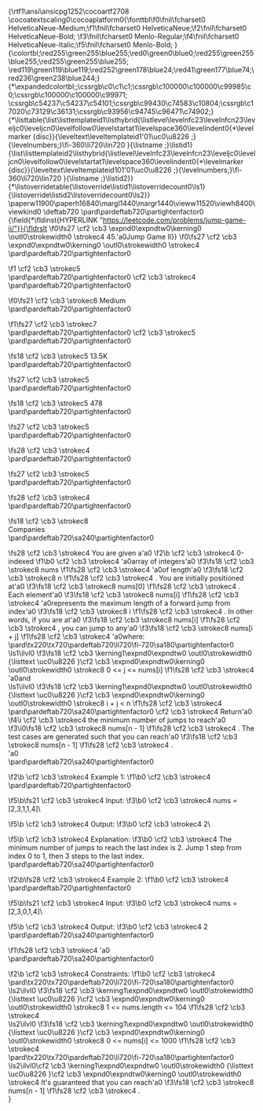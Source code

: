 {\rtf1\ansi\ansicpg1252\cocoartf2708
\cocoatextscaling0\cocoaplatform0{\fonttbl\f0\fnil\fcharset0 HelveticaNeue-Medium;\f1\fnil\fcharset0 HelveticaNeue;\f2\fnil\fcharset0 HelveticaNeue-Bold;
\f3\fnil\fcharset0 Menlo-Regular;\f4\fnil\fcharset0 HelveticaNeue-Italic;\f5\fnil\fcharset0 Menlo-Bold;
}
{\colortbl;\red255\green255\blue255;\red0\green0\blue0;\red255\green255\blue255;\red255\green255\blue255;
\red119\green119\blue119;\red252\green178\blue24;\red41\green177\blue74;\red236\green238\blue244;}
{\*\expandedcolortbl;;\cssrgb\c0\c1\c1;\cssrgb\c100000\c100000\c99985\c0;\cssrgb\c100000\c100000\c99971;
\cssrgb\c54237\c54237\c54101;\cssrgb\c99430\c74583\c10804;\cssrgb\c17020\c73129\c36131;\cssrgb\c93956\c94745\c96471\c74902;}
{\*\listtable{\list\listtemplateid1\listhybrid{\listlevel\levelnfc23\levelnfcn23\leveljc0\leveljcn0\levelfollow0\levelstartat1\levelspace360\levelindent0{\*\levelmarker \{disc\}}{\leveltext\leveltemplateid1\'01\uc0\u8226 ;}{\levelnumbers;}\fi-360\li720\lin720 }{\listname ;}\listid1}
{\list\listtemplateid2\listhybrid{\listlevel\levelnfc23\levelnfcn23\leveljc0\leveljcn0\levelfollow0\levelstartat1\levelspace360\levelindent0{\*\levelmarker \{disc\}}{\leveltext\leveltemplateid101\'01\uc0\u8226 ;}{\levelnumbers;}\fi-360\li720\lin720 }{\listname ;}\listid2}}
{\*\listoverridetable{\listoverride\listid1\listoverridecount0\ls1}{\listoverride\listid2\listoverridecount0\ls2}}
\paperw11900\paperh16840\margl1440\margr1440\vieww11520\viewh8400\viewkind0
\deftab720
\pard\pardeftab720\partightenfactor0
{\field{\*\fldinst{HYPERLINK "https://leetcode.com/problems/jump-game-ii/"}}{\fldrslt 
\f0\fs27 \cf2 \cb3 \expnd0\expndtw0\kerning0
\outl0\strokewidth0 \strokec4 45.\'a0Jump Game II}}
\f0\fs27 \cf2 \cb3 \expnd0\expndtw0\kerning0
\outl0\strokewidth0 \strokec4 \
\pard\pardeftab720\partightenfactor0

\f1 \cf2 \cb3 \strokec5 \
\pard\pardeftab720\partightenfactor0
\cf2 \cb3 \strokec4 \
\pard\pardeftab720\partightenfactor0

\f0\fs21 \cf2 \cb3 \strokec6 Medium\
\pard\pardeftab720\partightenfactor0

\f1\fs27 \cf2 \cb3 \strokec7 \
\pard\pardeftab720\partightenfactor0
\cf2 \cb3 \strokec5 \
\pard\pardeftab720\partightenfactor0

\fs18 \cf2 \cb3 \strokec5 13.5K\
\pard\pardeftab720\partightenfactor0

\fs27 \cf2 \cb3 \strokec5 \
\pard\pardeftab720\partightenfactor0

\fs18 \cf2 \cb3 \strokec5 478\
\pard\pardeftab720\partightenfactor0

\fs27 \cf2 \cb3 \strokec5 \
\pard\pardeftab720\partightenfactor0

\fs28 \cf2 \cb3 \strokec4 \
\pard\pardeftab720\partightenfactor0

\fs27 \cf2 \cb3 \strokec5 \
\pard\pardeftab720\partightenfactor0

\fs28 \cf2 \cb3 \strokec4 \
\pard\pardeftab720\partightenfactor0

\fs18 \cf2 \cb3 \strokec8 \
Companies\
\pard\pardeftab720\sa240\partightenfactor0

\fs28 \cf2 \cb3 \strokec4 You are given a\'a0
\f2\b \cf2 \cb3 \strokec4 0-indexed
\f1\b0 \cf2 \cb3 \strokec4 \'a0array of integers\'a0
\f3\fs18 \cf2 \cb3 \strokec8 nums
\f1\fs28 \cf2 \cb3 \strokec4 \'a0of length\'a0
\f3\fs18 \cf2 \cb3 \strokec8 n
\f1\fs28 \cf2 \cb3 \strokec4 . You are initially positioned at\'a0
\f3\fs18 \cf2 \cb3 \strokec8 nums[0]
\f1\fs28 \cf2 \cb3 \strokec4 .\
Each element\'a0
\f3\fs18 \cf2 \cb3 \strokec8 nums[i]
\f1\fs28 \cf2 \cb3 \strokec4 \'a0represents the maximum length of a forward jump from index\'a0
\f3\fs18 \cf2 \cb3 \strokec8 i
\f1\fs28 \cf2 \cb3 \strokec4 . In other words, if you are at\'a0
\f3\fs18 \cf2 \cb3 \strokec8 nums[i]
\f1\fs28 \cf2 \cb3 \strokec4 , you can jump to any\'a0
\f3\fs18 \cf2 \cb3 \strokec8 nums[i + j]
\f1\fs28 \cf2 \cb3 \strokec4 \'a0where:\
\pard\tx220\tx720\pardeftab720\li720\fi-720\sa180\partightenfactor0
\ls1\ilvl0
\f3\fs18 \cf2 \cb3 \kerning1\expnd0\expndtw0 \outl0\strokewidth0 {\listtext	\uc0\u8226 	}\cf2 \cb3 \expnd0\expndtw0\kerning0
\outl0\strokewidth0 \strokec8 0 <= j <= nums[i]
\f1\fs28 \cf2 \cb3 \strokec4 \'a0and\
\ls1\ilvl0
\f3\fs18 \cf2 \cb3 \kerning1\expnd0\expndtw0 \outl0\strokewidth0 {\listtext	\uc0\u8226 	}\cf2 \cb3 \expnd0\expndtw0\kerning0
\outl0\strokewidth0 \strokec8 i + j < n
\f1\fs28 \cf2 \cb3 \strokec4 \
\pard\pardeftab720\sa240\partightenfactor0
\cf2 \cb3 \strokec4 Return\'a0
\f4\i \cf2 \cb3 \strokec4 the minimum number of jumps to reach\'a0
\f3\i0\fs18 \cf2 \cb3 \strokec8 nums[n - 1]
\f1\fs28 \cf2 \cb3 \strokec4 . The test cases are generated such that you can reach\'a0
\f3\fs18 \cf2 \cb3 \strokec8 nums[n - 1]
\f1\fs28 \cf2 \cb3 \strokec4 .\
\'a0\
\pard\pardeftab720\sa240\partightenfactor0

\f2\b \cf2 \cb3 \strokec4 Example 1:
\f1\b0 \cf2 \cb3 \strokec4 \
\pard\pardeftab720\partightenfactor0

\f5\b\fs21 \cf2 \cb3 \strokec4 Input:
\f3\b0 \cf2 \cb3 \strokec4  nums = [2,3,1,1,4]\

\f5\b \cf2 \cb3 \strokec4 Output:
\f3\b0 \cf2 \cb3 \strokec4  2\

\f5\b \cf2 \cb3 \strokec4 Explanation:
\f3\b0 \cf2 \cb3 \strokec4  The minimum number of jumps to reach the last index is 2. Jump 1 step from index 0 to 1, then 3 steps to the last index.\
\pard\pardeftab720\sa240\partightenfactor0

\f2\b\fs28 \cf2 \cb3 \strokec4 Example 2:
\f1\b0 \cf2 \cb3 \strokec4 \
\pard\pardeftab720\partightenfactor0

\f5\b\fs21 \cf2 \cb3 \strokec4 Input:
\f3\b0 \cf2 \cb3 \strokec4  nums = [2,3,0,1,4]\

\f5\b \cf2 \cb3 \strokec4 Output:
\f3\b0 \cf2 \cb3 \strokec4  2\
\pard\pardeftab720\sa240\partightenfactor0

\f1\fs28 \cf2 \cb3 \strokec4 \'a0\
\pard\pardeftab720\sa240\partightenfactor0

\f2\b \cf2 \cb3 \strokec4 Constraints:
\f1\b0 \cf2 \cb3 \strokec4 \
\pard\tx220\tx720\pardeftab720\li720\fi-720\sa180\partightenfactor0
\ls2\ilvl0
\f3\fs18 \cf2 \cb3 \kerning1\expnd0\expndtw0 \outl0\strokewidth0 {\listtext	\uc0\u8226 	}\cf2 \cb3 \expnd0\expndtw0\kerning0
\outl0\strokewidth0 \strokec8 1 <= nums.length <= 104
\f1\fs28 \cf2 \cb3 \strokec4 \
\ls2\ilvl0
\f3\fs18 \cf2 \cb3 \kerning1\expnd0\expndtw0 \outl0\strokewidth0 {\listtext	\uc0\u8226 	}\cf2 \cb3 \expnd0\expndtw0\kerning0
\outl0\strokewidth0 \strokec8 0 <= nums[i] <= 1000
\f1\fs28 \cf2 \cb3 \strokec4 \
\pard\tx220\tx720\pardeftab720\li720\fi-720\sa180\partightenfactor0
\ls2\ilvl0\cf2 \cb3 \kerning1\expnd0\expndtw0 \outl0\strokewidth0 {\listtext	\uc0\u8226 	}\cf2 \cb3 \expnd0\expndtw0\kerning0
\outl0\strokewidth0 \strokec4 It's guaranteed that you can reach\'a0
\f3\fs18 \cf2 \cb3 \strokec8 nums[n - 1]
\f1\fs28 \cf2 \cb3 \strokec4 .\
}
